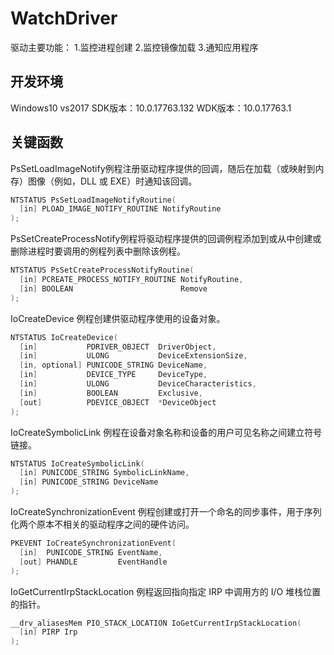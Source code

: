 # WatchDriver
驱动主要功能：
1.监控进程创建
2.监控镜像加载
3.通知应用程序

## 开发环境

Windows10 vs2017 SDK版本：10.0.17763.132 WDK版本：10.0.17763.1

## 关键函数
PsSetLoadImageNotify例程注册驱动程序提供的回调，随后在加载（或映射到内存）图像（例如，DLL 或 EXE）时通知该回调。
```c
NTSTATUS PsSetLoadImageNotifyRoutine(
  [in] PLOAD_IMAGE_NOTIFY_ROUTINE NotifyRoutine
);
```

PsSetCreateProcessNotify例程将驱动程序提供的回调例程添加到或从中创建或删除进程时要调用的例程列表中删除该例程。
```c
NTSTATUS PsSetCreateProcessNotifyRoutine(
  [in] PCREATE_PROCESS_NOTIFY_ROUTINE NotifyRoutine,
  [in] BOOLEAN                        Remove
);
```

IoCreateDevice 例程创建供驱动程序使用的设备对象。
```c
NTSTATUS IoCreateDevice(
  [in]           PDRIVER_OBJECT  DriverObject,
  [in]           ULONG           DeviceExtensionSize,
  [in, optional] PUNICODE_STRING DeviceName,
  [in]           DEVICE_TYPE     DeviceType,
  [in]           ULONG           DeviceCharacteristics,
  [in]           BOOLEAN         Exclusive,
  [out]          PDEVICE_OBJECT  *DeviceObject
);
```

IoCreateSymbolicLink 例程在设备对象名称和设备的用户可见名称之间建立符号链接。
```c
NTSTATUS IoCreateSymbolicLink(
  [in] PUNICODE_STRING SymbolicLinkName,
  [in] PUNICODE_STRING DeviceName
);
```

IoCreateSynchronizationEvent 例程创建或打开一个命名的同步事件，用于序列化两个原本不相关的驱动程序之间的硬件访问。
```c
PKEVENT IoCreateSynchronizationEvent(
  [in]  PUNICODE_STRING EventName,
  [out] PHANDLE         EventHandle
);
```

IoGetCurrentIrpStackLocation 例程返回指向指定 IRP 中调用方的 I/O 堆栈位置的指针。
```c
__drv_aliasesMem PIO_STACK_LOCATION IoGetCurrentIrpStackLocation(
  [in] PIRP Irp
);
```